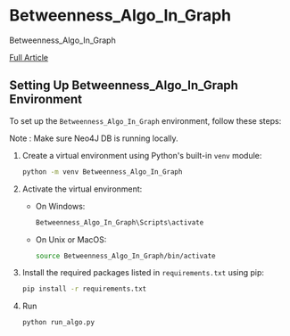 # Betweenness_Algo_In_Graph
Betweenness_Algo_In_Graph

[Full Article](https://medium.com/@learn-simplified/appln-of-graph-theory-how-i-found-perfect-gas-station-spot-world-of-ai-10f5e79cff55)


## Setting Up Betweenness_Algo_In_Graph Environment

To set up the `Betweenness_Algo_In_Graph` environment, follow these steps:

Note : Make sure Neo4J DB is running locally. 

1. Create a virtual environment using Python's built-in `venv` module:

    ```bash
    python -m venv Betweenness_Algo_In_Graph
    ```

2. Activate the virtual environment:

    - On Windows:

        ```bash
        Betweenness_Algo_In_Graph\Scripts\activate
        ```

    - On Unix or MacOS:

        ```bash
        source Betweenness_Algo_In_Graph/bin/activate
        ```

3. Install the required packages listed in `requirements.txt` using pip:

    ```bash
    pip install -r requirements.txt
    ```
   
4. Run

   ```bash
   python run_algo.py
   ```
